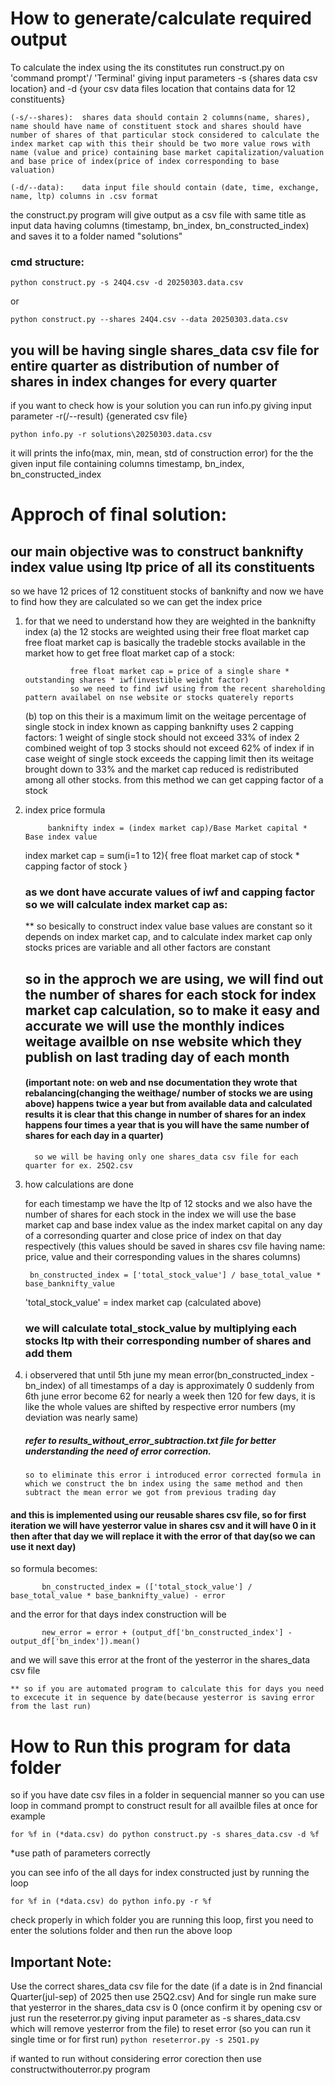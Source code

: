 # How to generate/calculate required output 

To calculate the index using the its constitutes run construct.py on 'command prompt'/ 'Terminal' giving input parameters -s {shares data csv location} and -d {your csv data files location that contains data for 12 constituents}

    (-s/--shares):	shares data should contain 2 columns(name, shares), name should have name of constituent stock and shares should have number of shares of that particular stock considered to calculate the index market cap with this their should be two more value rows with name (value and price) containing base market capitalization/valuation and base price of index(price of index corresponding to base valuation)

    (-d/--data):	data input file should contain (date, time, exchange, name, ltp) columns in .csv format



the construct.py program will give output as a csv file with same title as input data having columns (timestamp, bn_index, bn_constructed_index) and saves it to a folder named "solutions"

### cmd structure:
```
python construct.py -s 24Q4.csv -d 20250303.data.csv 
```
or

```
python construct.py --shares 24Q4.csv --data 20250303.data.csv
```




## you will be having single shares_data csv file for entire quarter as distribution of number of shares in index changes for every quarter



if you want to check how is your solution you can run info.py giving input parameter -r(/--result) {generated csv file}
```
python info.py -r solutions\20250303.data.csv
```
it will prints the info(max, min, mean, std of construction error) for the the given input file containing columns timestamp, bn_index, bn_constructed_index


# Approch of final solution:

## our main objective was to construct banknifty index value using ltp price of all its constituents 
   so we have 12 prices of 12 constituent stocks of banknifty and now we have to find how they are calculated so we can get the index price
1. for that we need to understand how they are weighted in the banknifty index
   (a) the 12 stocks are weighted using their free float market cap 
            free float market cap is basically the tradeble stocks available in the market 
            how to get free float market cap of a stock:

                 free float market cap = price of a single share * outstanding shares * iwf(investible weight factor)
                 so we need to find iwf using from the recent shareholding pattern availabel on nse website or stocks quaterely reports

   (b) top on this their is a maximum limit on the weitage percentage of single stock in index known as capping
                banknifty uses 2 capping factors:
                   1 weight of single stock should not exceed 33% of index
                   2 combined weight of top 3 stocks should not exceed 62% of index
                if in case weight of single stock exceeds the capping limit then its weitage brought down to 33% and the market cap reduced is redistributed among all other stocks.
                    from this method we can get capping factor of a stock

2. index price formula
        
            banknifty index = (index market cap)/Base Market capital * Base index value

      index market cap = sum(i=1 to 12){ free float market cap of stock * capping factor of stock }

   ### as we dont have accurate values of iwf and capping factor so we will calculate index market cap as:

    ** so besically to construct index value base values are constant so it depends on index market cap, and to calculate index market cap only stocks prices are variable and all other factors are constant

   ##  so in the approch we are using, we will find out the number of shares for each stock for index market cap calculation, so to make it easy and accurate we will use the monthly indices weitage availble on nse website which they publish on last trading day of each month

   #### (important note: on web and nse documentation they wrote that rebalancing(changing the weithage/ number of stocks we are using above) happens twice a year but from available data and calculated results it is clear that this change in number of shares for an index happens four times a year that is you will have the same number of shares for each day in a quarter)

         so we will be having only one shares_data csv file for each quarter for ex. 25Q2.csv

4. how calculations are done

   for each timestamp we have the ltp of 12 stocks and we also have the number of shares for each stock in the index 
   we will use the base market cap and base index value as the index market capital on any day of a corresonding quarter and close price of index on that day respectively (this values should be saved in shares csv file having name: price, value and their corresponding values in the shares columns)

        bn_constructed_index = ['total_stock_value'] / base_total_value * base_banknifty_value

     'total_stock_value' = index market cap    (calculated above)
   
    ### we will calculate total_stock_value by multiplying each stocks ltp with their corresponding number of shares and add them 

6. i observered that until 5th june my mean error(bn_constructed_index - bn_index) of all timestamps of a day is approximately 0
       suddenly from 6th june error become 62 for nearly a week then 120 for few days, it is like the whole values are shifted by respective error numbers (my deviation was nearly same)
   ##### refer to results_without_error_subtraction.txt file for better understanding the need of error correction.
       
       so to eliminate this error i introduced error corrected formula in which we construct the bn index using the same method and then subtract the mean error we got from previous trading day

#### and this is implemented using our reusable shares csv file, so for first iteration we will have yesterror value in shares csv and it will have 0 in it then after that day we will replace it with the error of that day(so we can use it next day)

   so formula becomes:

           bn_constructed_index = (['total_stock_value'] / base_total_value * base_banknifty_value) - error
           
   and the error for that days index construction will be

           new_error = error + (output_df['bn_constructed_index'] - output_df['bn_index']).mean()

   and we will save this error at the front of the yesterror in the shares_data csv file

    ** so if you are automated program to calculate this for days you need to excecute it in sequence by date(because yesterror is saving error from the last run)

# How to Run this program for data folder

so if you have date csv files in a folder in sequencial manner so you can use loop in command prompt to construct result for all availble files at once
for example
```
for %f in (*data.csv) do python construct.py -s shares_data.csv -d %f
```
*use path of parameters correctly 

you can see info of the all days for index constructed just by running the loop 
```
for %f in (*data.csv) do python info.py -r %f
```
check properly in which folder you are running this loop, first you need to enter the solutions folder and then run the above loop 

## Important Note:
 Use the correct shares_data csv file for the date (if a date is in 2nd financial Quarter(jul-sep) of 2025 then use 25Q2.csv)
 And for single run make sure that yesterror in the shares_data csv is 0 (once confirm it by opening csv or just run the reseterror.py giving input parameter as -s shares_data.csv which will remove yesterror from the file)
    to reset error (so you can run it single time or for first run) 
    ```
    python reseterror.py -s 25Q1.py
    ``` 

 if wanted to run without considering error corection then use constructwithouterror.py program 
